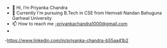 


- 👋 Hi, I’m Priyanka Chandra 
- 🌱 Currently I'm pursuing B.Tech in CSE
                 from 
    Hemvati Nandan Bahuguna Garhwal University
- 📫 How to reach me
-priyankachandra1000@gmail.com
-
-https://www.linkedin.com/in/priyanka-chandra-b55aa41b2
